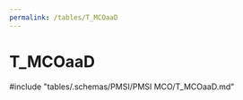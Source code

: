 ```yaml
---
permalink: /tables/T_MCOaaD
---
```

# T\_MCOaaD
<!-- SPDX-License-Identifier: MPL-2.0 -->

<!-- ATTENTION : Ne pas supprimer ou modifier la ligne ci-dessous -->
#include "tables/.schemas/PMSI/PMSI MCO/T_MCOaaD.md"
<!-- ATTENTION : Ne pas supprimer ou modifier la ligne ci-dessus -->
